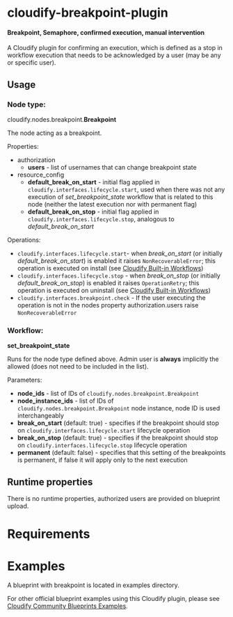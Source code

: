 # cloudify-breakpoint-plugin
#### Breakpoint, Semaphore, confirmed execution, manual intervention

A Cloudify plugin for confirming an execution, which is defined as a stop in workflow execution that needs to be acknowledged by a user (may be any or specific user).

## Usage

### Node type:

cloudify.nodes.breakpoint.**Breakpoint**

The node acting as a breakpoint. 

Properties:
- authorization
    - **users** - list of usernames that can change breakpoint state
- resource_config
    - **default_break_on_start** - initial flag applied in `cloudify.interfaces.lifecycle.start`, used when there was not any execution of _set_breakpoint_state_ workflow that is related to this node (neither the latest execution nor with permanent flag)
    - **default_break_on_stop** - initial flag applied in `cloudify.interfaces.lifecycle.stop`, analogous to _default_break_on_start_

Operations:
- `cloudify.interfaces.lifecycle.start`- when _break_on_start_ (or initially _default_break_on_start_) is enabled it raises `NonRecoverableError`; this operation is executed on install (see [Cloudify Built-in Workflows](https://docs.cloudify.co/latest/working_with/workflows/built-in-workflows/))
- `cloudify.interfaces.lifecycle.stop` - when _break_on_stop_ (or initially _default_break_on_stop_) is enabled it raises `OperationRetry`; this operation is executed on uninstall (see [Cloudify Built-in Workflows](https://docs.cloudify.co/latest/working_with/workflows/built-in-workflows/))
- `cloudify.interfaces.breakpoint.check` - If the user executing the operation is not in the nodes property authorization.users raise `NonRecoverableError`

### Workflow:

**set_breakpoint_state** 

Runs for the node type defined above. Admin user is **always** implicitly the allowed (does not need to be included in the list).

Parameters:

- **node_ids** - list of IDs of `cloudify.nodes.breakpoint.Breakpoint`
- **node_instance_ids** - list of IDs of `cloudify.nodes.breakpoint.Breakpoint` node instance, node ID is used interchangeably
- **break_on_start**  (default: true) - specifies if the breakpoint should stop on `cloudify.interfaces.lifecycle.start` lifecycle operation
- **break_on_stop** (default: true) - specifies if the breakpoint should stop on `cloudify.interfaces.lifecycle.stop` lifecycle operation
- **permanent** (default: false) - specifies that this setting of the breakpoints is permanent, if false it will apply only to the next execution


## Runtime properties
There is no runtime properties, authorized users are provided on blueprint upload.

# Requirements

# Examples
A blueprint with breakpoint is located in examples directory.

For other official blueprint examples using this Cloudify plugin, please see [Cloudify Community Blueprints Examples](https://github.com/cloudify-community/blueprint-examples/).
